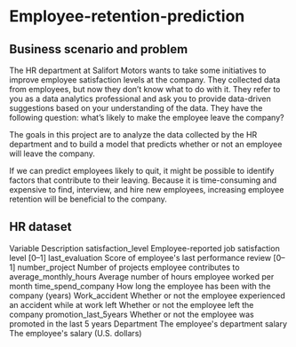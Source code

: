 # Employee-retention-prediction

## Business scenario and problem
The HR department at Salifort Motors wants to take some initiatives to improve employee satisfaction levels at the company. They collected data from employees, but now they don’t know what to do with it. They refer to you as a data analytics professional and ask you to provide data-driven suggestions based on your understanding of the data. They have the following question: what’s likely to make the employee leave the company?

The goals in this project are to analyze the data collected by the HR department and to build a model that predicts whether or not an employee will leave the company.

If we can predict employees likely to quit, it might be possible to identify factors that contribute to their leaving. Because it is time-consuming and expensive to find, interview, and hire new employees, increasing employee retention will be beneficial to the company.

## HR dataset

Variable	Description
satisfaction_level	Employee-reported job satisfaction level [0–1]
last_evaluation	Score of employee's last performance review [0–1]
number_project	Number of projects employee contributes to
average_monthly_hours	Average number of hours employee worked per month
time_spend_company	How long the employee has been with the company (years)
Work_accident	Whether or not the employee experienced an accident while at work
left	Whether or not the employee left the company
promotion_last_5years	Whether or not the employee was promoted in the last 5 years
Department	The employee's department
salary	The employee's salary (U.S. dollars)
